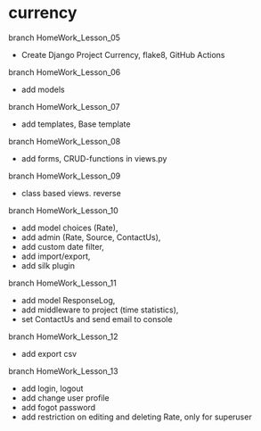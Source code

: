 # currency

branch HomeWork_Lesson_05
 - Create Django Project Currency, flake8, GitHub Actions

branch HomeWork_Lesson_06
 - add models

branch HomeWork_Lesson_07
 - add templates, Base template

branch HomeWork_Lesson_08
 - add forms, CRUD-functions in views.py 

branch HomeWork_Lesson_09
 - class based views. reverse

branch HomeWork_Lesson_10
 - add model choices (Rate), 
 - add admin (Rate, Source, ContactUs), 
 - add custom date filter, 
 - add import/export, 
 - add silk plugin

branch HomeWork_Lesson_11
 - add model ResponseLog, 
 - add middleware to project (time statistics), 
 - set ContactUs and send email to console

branch HomeWork_Lesson_12
 - add export csv

branch HomeWork_Lesson_13
 - add login, logout
 - add change user profile
 - add fogot password
 - add restriction on editing and deleting Rate, only for superuser
